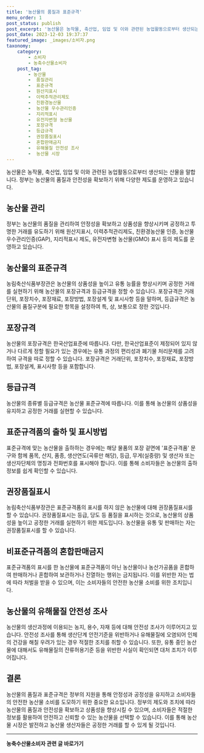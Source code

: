 ```yaml
---
title: '농산물의 품질과 표준규격'
menu_order: 1
post_status: publish
post_excerpt: '농산물은 농작물, 축산업, 임업 및 이와 관련된 농업활동으로부터 생산되는 산물을 말합니다. 정부는 농산물의 품질과 안전성을 확보하기 위해 다양한 제도를 운영하고 있습니다.'
post_date: 2023-12-03 19:37:37
featured_image: _images/소비자.png
taxonomy:
    category:
        - 소비자
        - 농축수산물소비자
    post_tag:
        - 농산물
        -  품질관리
        -  표준규격
        -  원산지표시
        -  이력추적관리제도
        -  친환경농산물
        -  농산물 우수관리인증
        -  지리적표시
        -  유전자변형 농산물
        -  포장규격
        -  등급규격
        -  권장품질표시
        -  혼합판매금지
        -  유해물질 안전성 조사
        -  농산물 시장
---
```



농산물은 농작물, 축산업, 임업 및 이와 관련된 농업활동으로부터 생산되는 산물을 말합니다. 정부는 농산물의 품질과 안전성을 확보하기 위해 다양한 제도를 운영하고 있습니다.

## 농산물 관리

정부는 농산물의 품질을 관리하여 안정성을 확보하고 상품성을 향상시키며 공정하고 투명한 거래를 유도하기 위해 원산지표시, 이력추적관리제도, 친환경농산물 인증, 농산물 우수관리인증(GAP), 지리적표시 제도, 유전자변형 농산물(GMO) 표시 등의 제도를 운영하고 있습니다.

## 농산물의 표준규격

농림축산식품부장관은 농산물의 상품성을 높이고 유통 능률을 향상시키며 공정한 거래를 실현하기 위해 농산물의 포장규격과 등급규격을 정할 수 있습니다. 포장규격은 거래단위, 포장치수, 포장재료, 포장방법, 포장설계 및 표시사항 등을 말하며, 등급규격은 농산물의 품질구분에 필요한 항목을 설정하여 특, 상, 보통으로 정한 것입니다.

## 포장규격

농산물의 포장규격은 한국산업표준에 따릅니다. 다만, 한국산업표준이 제정되어 있지 않거나 다르게 정할 필요가 있는 경우에는 유통 과정의 편리성과 폐기물 처리문제를 고려하여 규격을 따로 정할 수 있습니다. 포장규격은 거래단위, 포장치수, 포장재료, 포장방법, 포장설계, 표시사항 등을 포함합니다.

## 등급규격

농산물의 종류별 등급규격은 농산물 표준규격에 따릅니다. 이를 통해 농산물의 상품성을 유지하고 공정한 거래를 실현할 수 있습니다.

## 표준규격품의 출하 및 표시방법

표준규격에 맞는 농산물을 출하하는 경우에는 해당 물품의 포장 겉면에 '표준규격품' 문구와 함께 품목, 산지, 품종, 생산연도(곡류만 해당), 등급, 무게(실중량) 및 생산자 또는 생산자단체의 명칭과 전화번호를 표시해야 합니다. 이를 통해 소비자들은 농산물의 출하 정보를 쉽게 확인할 수 있습니다.

## 권장품질표시

농림축산식품부장관은 표준규격품의 표시를 하지 않은 농산물에 대해 권장품질표시를 할 수 있습니다. 권장품질표시는 등급, 당도 등 품질을 표시하는 것으로, 농산물의 상품성을 높이고 공정한 거래를 실현하기 위한 제도입니다. 농산물을 유통 및 판매하는 자는 권장품질표시를 할 수 있습니다.

## 비표준규격품의 혼합판매금지

표준규격품의 표시를 한 농산물에 표준규격품이 아닌 농산물이나 농산가공품을 혼합하여 판매하거나 혼합하여 보관하거나 진열하는 행위는 금지됩니다. 이를 위반한 자는 법에 따라 처벌을 받을 수 있으며, 이는 소비자들의 안전한 농산물 소비를 위한 조치입니다.

## 농산물의 유해물질 안전성 조사

농산물의 생산과정에 이용되는 농지, 용수, 자재 등에 대해 안전성 조사가 이루어지고 있습니다. 안전성 조사를 통해 생산단계 안전기준을 위반하거나 유해물질에 오염되어 인체의 건강을 해칠 우려가 있는 경우 적절한 조치를 취할 수 있습니다. 또한, 유통 중인 농산물에 대해서도 유해물질의 잔류허용기준 등을 위반한 사실이 확인되면 대처 조치가 이루어집니다.

## 결론

농산물의 품질과 표준규격은 정부의 지원을 통해 안정성과 공정성을 유지하고 소비자들의 안전한 농산물 소비를 도모하기 위한 중요한 요소입니다. 정부의 제도와 조치에 따라 농산물의 품질과 안전성을 확보하고 상품성을 향상시킬 수 있으며, 소비자들은 적절한 정보를 활용하여 안전하고 신뢰할 수 있는 농산물을 선택할 수 있습니다. 이를 통해 농산물 시장은 발전하고 농산물 생산자들은 공정한 거래를 할 수 있게 될 것입니다.
<!-- wp:separator -->
<hr class="wp-block-separator has-alpha-channel-opacity"/>
<!-- /wp:separator -->

<!-- wp:group {"backgroundColor":"base","layout":{"type":"constrained"}} -->
<div class="wp-block-group has-base-background-color has-background"><!-- wp:paragraph {"align":"center","fontSize":"medium"} -->
<p class="has-text-align-center has-large-font-size"><strong>농축수산물소비자 관련 글 바로가기</strong></p>
<!-- /wp:paragraph -->


<!-- wp:latest-posts
{"categories":[{"id":31346,"count":19,"description":"","link":"https://uknowlaw.com/category/%eb%86%8d%ec%b6%95%ec%88%98%ec%82%b0%eb%ac%bc%ec%86%8c%eb%b9%84%ec%9e%90/","name":"농축수산물소비자","slug":"농축수산물소비자","taxonomy":"category","parent":0,"meta":[],"_links":{"self":[{"href":"https://uknowlaw.com/wp-json/wp/v2/categories/31346"}],"collection":[{"href":"https://uknowlaw.com/wp-json/wp/v2/categories"}],"about":[{"href":"https://uknowlaw.com/wp-json/wp/v2/taxonomies/category"}],"wp:post_type":[{"href":"https://uknowlaw.com/wp-json/wp/v2/posts?categories=31346"}],"curies":[{"name":"wp","href":"https://api.w.org/{rel}","templated":true}]}}],"postsToShow":100,"excerptLength":28,"postLayout":"grid","columns":2,"featuredImageAlign":"left","featuredImageSizeSlug":"large","fontSize":"small"} /--></div>
<!-- /wp:group -->